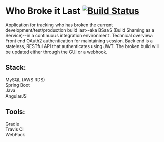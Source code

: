 # Who Broke it Last [![Build Status](https://travis-ci.org/gardncl/whobrokeitlast.svg?branch=master)](https://travis-ci.org/gardncl/whobrokeitlast)
Application for tracking who has broken the current development/test/production build last--aka BSaaS (Build Shaming as a Service)--in a continuous integration environment. Technical overview: Front end OAuth2 authentication for maintaining session. Back end is a stateless, RESTful API that authenticates using JWT. The broken build will be updated either through the GUI or a webhook.

## Stack:  
MySQL (AWS RDS)  
Spring Boot  
Java   
AngularJS

## Tools:  
Gradle  
Travis CI  
WebPack
